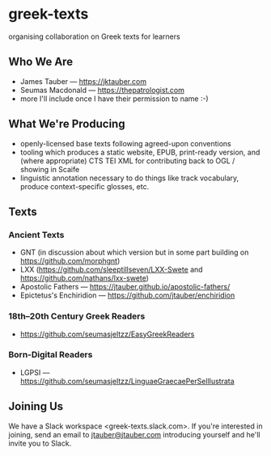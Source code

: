 # greek-texts

organising collaboration on Greek texts for learners

## Who We Are

* James Tauber — <https://jktauber.com>
* Seumas Macdonald — <https://thepatrologist.com>
* more I'll include once I have their permission to name :-)

## What We're Producing

* openly-licensed base texts following agreed-upon conventions
* tooling which produces a static website, EPUB, print-ready version, and (where appropriate) CTS TEI XML for contributing back to OGL / showing in Scaife
* linguistic annotation necessary to do things like track vocabulary, produce context-specific glosses, etc.

## Texts

### Ancient Texts

* GNT (in discussion about which version but in some part building on <https://github.com/morphgnt>)
* LXX (<https://github.com/sleeptillseven/LXX-Swete> and <https://github.com/nathans/lxx-swete>)
* Apostolic Fathers — <https://jtauber.github.io/apostolic-fathers/>
* Epictetus's Enchiridion — <https://github.com/jtauber/enchiridion>

### 18th–20th Century Greek Readers

* <https://github.com/seumasjeltzz/EasyGreekReaders>

### Born-Digital Readers

* LGPSI — <https://github.com/seumasjeltzz/LinguaeGraecaePerSeIllustrata>

## Joining Us

We have a Slack workspace <greek-texts.slack.com>. If you're interested in joining, send an email to jtauber@jtauber.com introducing yourself and he'll invite you to Slack.
